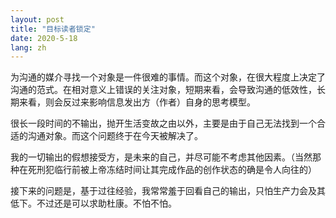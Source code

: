 ```yaml
---
layout: post
title: "目标读者锁定"
date: 2020-5-18
lang: zh
---
```

为沟通的媒介寻找一个对象是一件很难的事情。而这个对象，在很大程度上决定了沟通的范式。在相对意义上错误的关注对象，短期来看，会导致沟通的低效性，长期来看，则会反过来影响信息发出方（作者）自身的思考模型。

很长一段时间的不输出，抛开生活变故之由以外，主要是由于自己无法找到一个合适的沟通对象。而这个问题终于在今天被解决了。

我的一切输出的假想接受方，是未来的自己，并尽可能不考虑其他因素。（当然那种在死刑犯临行前被上帝冻结时间让其完成作品的创作状态的确是令人向往的）

接下来的问题是，基于过往经验，我常常羞于回看自己的输出，只怕生产力会及其低下。不过还是可以求助杜康。不怕不怕。

